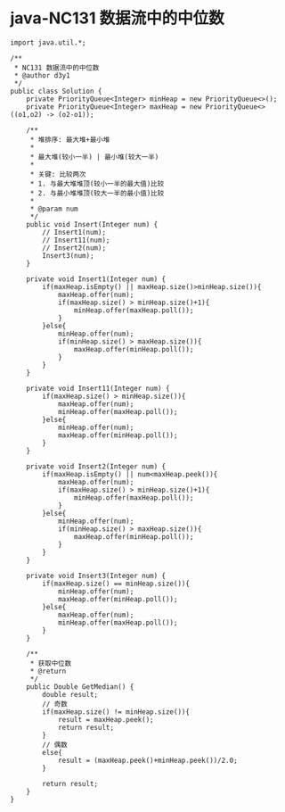 # java-NC131 数据流中的中位数


    import java.util.*;
    
    /**
     * NC131 数据流中的中位数
     * @author d3y1
     */
    public class Solution {
        private PriorityQueue<Integer> minHeap = new PriorityQueue<>();
        private PriorityQueue<Integer> maxHeap = new PriorityQueue<>((o1,o2) -> (o2-o1));
    
        /**
         * 堆排序: 最大堆+最小堆
         * 
         * 最大堆(较小一半) | 最小堆(较大一半)
         * 
         * 关键: 比较两次
         * 1. 与最大堆堆顶(较小一半的最大值)比较
         * 2. 与最小堆堆顶(较大一半的最小值)比较
         * 
         * @param num
         */
        public void Insert(Integer num) {
            // Insert1(num);
            // Insert11(num);
            // Insert2(num);
            Insert3(num);
        }
    
        private void Insert1(Integer num) {
            if(maxHeap.isEmpty() || maxHeap.size()>minHeap.size()){
                maxHeap.offer(num);
                if(maxHeap.size() > minHeap.size()+1){
                    minHeap.offer(maxHeap.poll());
                }
            }else{
                minHeap.offer(num);
                if(minHeap.size() > maxHeap.size()){
                    maxHeap.offer(minHeap.poll());
                }
            }
        }
    
        private void Insert11(Integer num) {
            if(maxHeap.size() > minHeap.size()){
                maxHeap.offer(num);
                minHeap.offer(maxHeap.poll());
            }else{
                minHeap.offer(num);
                maxHeap.offer(minHeap.poll());
            }
        }
    
        private void Insert2(Integer num) {
            if(maxHeap.isEmpty() || num<maxHeap.peek()){
                maxHeap.offer(num);
                if(maxHeap.size() > minHeap.size()+1){
                    minHeap.offer(maxHeap.poll());
                }
            }else{
                minHeap.offer(num);
                if(minHeap.size() > maxHeap.size()){
                    maxHeap.offer(minHeap.poll());
                }
            }
        }
    
        private void Insert3(Integer num) {
            if(maxHeap.size() == minHeap.size()){
                minHeap.offer(num);
                maxHeap.offer(minHeap.poll());
            }else{
                maxHeap.offer(num);
                minHeap.offer(maxHeap.poll());
            }
        }
    
        /**
         * 获取中位数
         * @return
         */
        public Double GetMedian() {
            double result;
            // 奇数
            if(maxHeap.size() != minHeap.size()){
                result = maxHeap.peek();
                return result;
            }
            // 偶数
            else{
                result = (maxHeap.peek()+minHeap.peek())/2.0;
            }
    
            return result;
        }
    }
    

  

